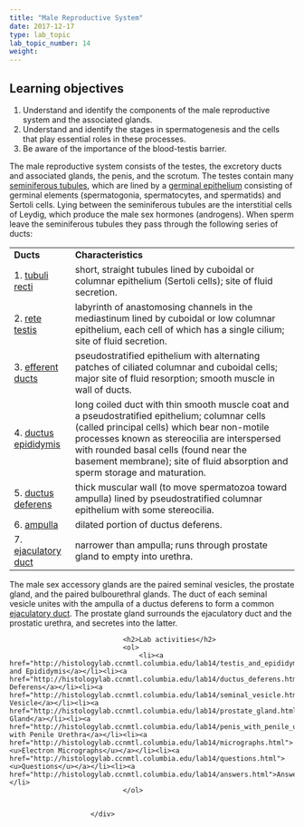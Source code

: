 ```yaml
---
title: "Male Reproductive System"
date: 2017-12-17
type: lab_topic
lab_topic_number: 14
weight: 
---
```

<div class="entrybody">
						<h2>Learning objectives</h2>


<ol>
<li>Understand and identify the components of the male reproductive system and the associated glands.</li>
<li>Understand and identify the stages in spermatogenesis and the cells that play essential roles in these processes.</li>
<li>Be aware of the importance of the blood-testis barrier.</li>
</ol>



<p>The male reproductive system consists of the testes, the excretory ducts and associated glands, the penis, and the scrotum. The testes contain many <u>seminiferous tubules</u>, which are lined by a <u>germinal epithelium</u> consisting of germinal elements (spermatogonia, spermatocytes, and spermatids) and Sertoli cells. Lying between the seminiferous tubules are the interstitial cells of Leydig, which produce the male sex hormones (androgens). When sperm leave the seminiferous tubules they pass through the following series of ducts:</p>

<table><tr><td><b>Ducts</b></td><td><b>Characteristics</b></td></tr><tr><td>1. <u>tubuli recti</u></td><td>short, straight tubules lined by cuboidal or columnar epithelium (Sertoli cells); site of fluid secretion.</td></tr><tr><td>2. <u>rete testis</u></td><td>labyrinth of anastomosing channels in the mediastinum lined by cuboidal or low columnar epithelium, each cell of which has a single cilium; site of fluid secretion.</td></tr><tr><td>3. <u>efferent ducts</u></td><td>pseudostratified epithelium with alternating patches of ciliated columnar and cuboidal cells; major site of fluid resorption; smooth muscle in wall of ducts.</td></tr><tr><td>4. <u>ductus epididymis</u></td><td>long coiled duct with thin smooth muscle coat and a pseudostratified epithelium; columnar cells (called principal cells) which bear non-motile processes known as stereocilia are interspersed with rounded basal cells (found near the basement membrane); site of fluid absorption and sperm storage and maturation.</td></tr><tr><td>5. <u>ductus deferens</u></td><td>thick muscular wall (to move spermatozoa toward ampulla) lined by pseudostratified columnar epithelium with some stereocilia.</td></tr><tr><td>6. <u>ampulla</u></td><td>dilated portion of ductus deferens.</td></tr><tr><td>7. <u>ejaculatory duct</u></td><td>narrower than ampulla; runs through prostate gland to empty into urethra.</td></tr></table>

<p>The male sex accessory glands are the paired seminal vesicles, the prostate gland, and the paired bulbourethral glands. The duct of each seminal vesicle unites with the ampulla of a ductus deferens to form a common <u>ejaculatory duct</u>. The prostate gland surrounds the ejaculatory duct and the prostatic urethra, and secretes into the latter.</p>
						
						
							
								
								<h2>Lab activities</h2>
								<ol>
									<li><a href="http://histologylab.ccnmtl.columbia.edu/lab14/testis_and_epididymis.html">Testis and Epididymis</a></li><li><a href="http://histologylab.ccnmtl.columbia.edu/lab14/ductus_deferens.html">Ductus Deferens</a></li><li><a href="http://histologylab.ccnmtl.columbia.edu/lab14/seminal_vesicle.html">Seminal Vesicle</a></li><li><a href="http://histologylab.ccnmtl.columbia.edu/lab14/prostate_gland.html">Prostate Gland</a></li><li><a href="http://histologylab.ccnmtl.columbia.edu/lab14/penis_with_penile_urethra.html">Penis with Penile Urethra</a></li><li><a href="http://histologylab.ccnmtl.columbia.edu/lab14/micrographs.html"><u>Electron Micrographs</u></a></li><li><a href="http://histologylab.ccnmtl.columbia.edu/lab14/questions.html"><u>Questions</u></a></li><li><a href="http://histologylab.ccnmtl.columbia.edu/lab14/answers.html">Answers</a></li>
								</ol>
							
						
						</div>